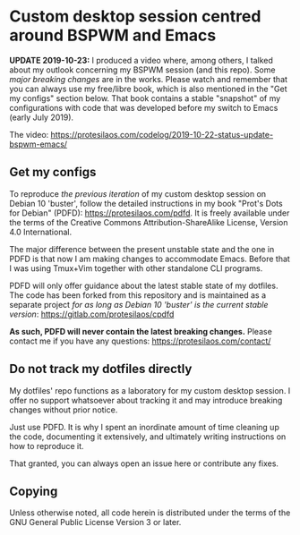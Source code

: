Custom desktop session centred around BSPWM and Emacs
=====================================================

**UPDATE 2019-10-23:** I produced a video where, among others, I talked
about my outlook concerning my BSPWM session (and this repo).  Some
_major breaking changes_ are in the works.  Please watch and remember
that you can always use my free/libre book, which is also mentioned in
the "Get my configs" section below.  That book contains a stable
"snapshot" of my configurations with code that was developed before my
switch to Emacs (early July 2019).

The video:
https://protesilaos.com/codelog/2019-10-22-status-update-bspwm-emacs/

Get my configs
--------------

To reproduce _the previous iteration_ of my custom desktop session on
Debian 10 'buster', follow the detailed instructions in my book "Prot's
Dots for Debian" (PDFD): https://protesilaos.com/pdfd.  It is freely
available under the terms of the Creative Commons Attribution-ShareAlike
License, Version 4.0 International.

The major difference between the present unstable state and the one in
PDFD is that now I am making changes to accommodate Emacs.  Before that
I was using Tmux+Vim together with other standalone CLI programs.

PDFD will only offer guidance about the latest stable state of my
dotfiles.  The code has been forked from this repository and is
maintained as a separate project _for as long as Debian 10 'buster' is
the current stable version_: https://gitlab.com/protesilaos/cpdfd

**As such, PDFD will never contain the latest breaking changes.** Please
contact me if you have any questions: https://protesilaos.com/contact/

Do not track my dotfiles directly
---------------------------------

My dotfiles' repo functions as a laboratory for my custom desktop
session.  I offer no support whatsoever about tracking it and may
introduce breaking changes without prior notice.

Just use PDFD.  It is why I spent an inordinate amount of time cleaning
up the code, documenting it extensively, and ultimately writing
instructions on how to reproduce it.

That granted, you can always open an issue here or contribute any fixes.

Copying
-------

Unless otherwise noted, all code herein is distributed under the terms
of the GNU General Public License Version 3 or later.
